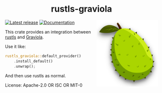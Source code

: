 <h1 align="center">rustls-graviola</h1>
<img width="40%" align="right" src="https://raw.githubusercontent.com/ctz/graviola/main/admin/picture.png">

[![Latest release](https://img.shields.io/crates/v/rustls-graviola)](https://crates.io/crates/rustls-graviola)
[![Documentation](https://img.shields.io/docsrs/rustls-graviola)](https://docs.rs/rustls-graviola/)

This crate provides an integration between [rustls](https://github.com/rustls/rustls) and [Graviola](https://github.com/ctz/graviola/).

Use it like:

```rust
rustls_graviola::default_provider()
    .install_default()
    .unwrap();
```

And then use rustls as normal.

License: Apache-2.0 OR ISC OR MIT-0
